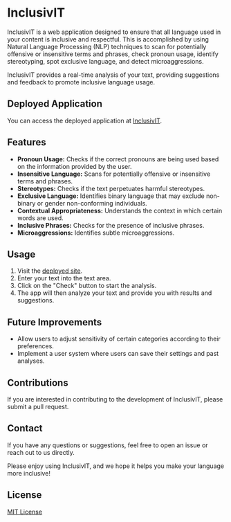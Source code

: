 
# InclusivIT

InclusivIT is a web application designed to ensure that all language used in your content is inclusive and respectful. This is accomplished by using Natural Language Processing (NLP) techniques to scan for potentially offensive or insensitive terms and phrases, check pronoun usage, identify stereotyping, spot exclusive language, and detect microaggressions.

InclusivIT provides a real-time analysis of your text, providing suggestions and feedback to promote inclusive language usage.

## Deployed Application

You can access the deployed application at [InclusivIT](https://inclusiv-it.vercel.app/).

## Features

- **Pronoun Usage:** Checks if the correct pronouns are being used based on the information provided by the user.
- **Insensitive Language:** Scans for potentially offensive or insensitive terms and phrases.
- **Stereotypes:** Checks if the text perpetuates harmful stereotypes.
- **Exclusive Language:** Identifies binary language that may exclude non-binary or gender non-conforming individuals.
- **Contextual Appropriateness:** Understands the context in which certain words are used.
- **Inclusive Phrases:** Checks for the presence of inclusive phrases.
- **Microaggressions:** Identifies subtle microaggressions.

## Usage

1. Visit the [deployed site](https://inclusiv-it.vercel.app/).
2. Enter your text into the text area.
3. Click on the "Check" button to start the analysis.
4. The app will then analyze your text and provide you with results and suggestions.

## Future Improvements

- Allow users to adjust sensitivity of certain categories according to their preferences.
- Implement a user system where users can save their settings and past analyses.

## Contributions

If you are interested in contributing to the development of InclusivIT, please submit a pull request.

## Contact

If you have any questions or suggestions, feel free to open an issue or reach out to us directly.

Please enjoy using InclusivIT, and we hope it helps you make your language more inclusive!

## License

[MIT License](./LICENSE)
